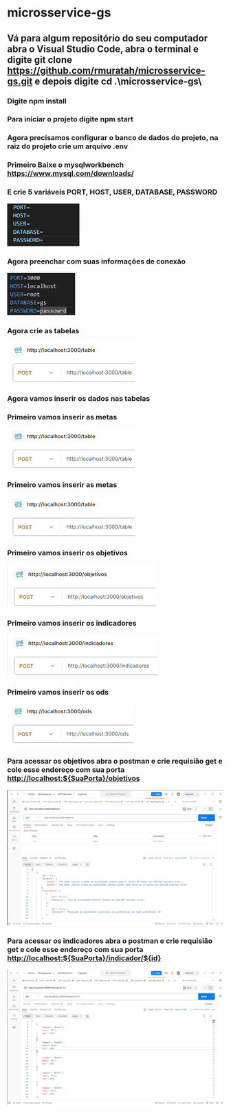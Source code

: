 # microsservice-gs

## Vá para algum repositório do seu computador abra o Visual Studio Code, abra o terminal e digite git clone <https://github.com/rmuratah/microsservice-gs.git> e depois digite cd .\microsservice-gs\

### Digite npm install

### Para iniciar o projeto digite npm start

### Agora precisamos configurar o banco de dados do projeto, na raiz do projeto crie um arquivo .env

### Primeiro Baixe o mysqlworkbench <https://www.mysql.com/downloads/>

### E crie 5 variáveis PORT, HOST, USER, DATABASE, PASSWORD

<img src="./imgsReadme/envexample.png" alt="env example">

### Agora preenchar com suas informações de conexão

<img src="./imgsReadme/env.png" alt="env">

### Agora crie as tabelas

<img src="./imgsReadme/creaTable.png" alt="env">

### Agora vamos inserir os dados nas tabelas

### Primeiro vamos inserir as metas

<img src="./imgsReadme/creaTable.png" alt="env">

### Primeiro vamos inserir as metas

<img src="./imgsReadme/creaTable.png" alt="env">

### Primeiro vamos inserir os objetivos

<img src="./imgsReadme/objetivosInsert.png" alt="env">

### Primeiro vamos inserir os indicadores

<img src="./imgsReadme/indicadores.png" alt="env">

### Primeiro vamos inserir os ods

<img src="./imgsReadme/ods.png" alt="env">

### Para acessar os objetivos abra o postman e crie requisião get e cole esse endereço com sua porta <http://localhost:${SuaPorta}/objetivos>

<img src="./imgsReadme/objetivos.png" alt="objetivos">

### Para acessar os indicadores abra o postman e crie requisião get e cole esse endereço com sua porta <http://localhost:${SuaPorta}/indicador/${id}>

<img src="./imgsReadme/indicador.png" alt="indicador">
